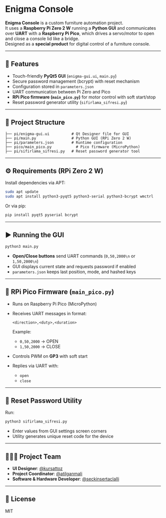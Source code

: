 # Enigma Console

**Enigma Console** is a custom furniture automation project.  
It uses a **Raspberry Pi Zero 2 W** running a **Python GUI** and communicates over **UART** with a **Raspberry Pi Pico**, which drives a servo/motor to open and close a console lid like a bridge.  
Designed as a **special product** for digital control of a furniture console.

---

## 🚀 Features
- Touch-friendly **PyQt5 GUI** (`enigma-gui.ui`, `main.py`)
- Secure password management (bcrypt) with reset mechanism
- Configuration stored in `parameters.json`
- UART communication between Pi Zero and Pico
- **RPi Pico firmware (`main_pico.py`)** for motor control with soft start/stop
- Reset password generator utility (`sifirlama_sifresi.py`)

---

## 📂 Project Structure
```
├── pi/enigma-gui.ui          # Qt Designer file for GUI
├── pi/main.py                # Python GUI (RPi Zero 2 W)
├── pi/parameters.json        # Runtime configuration
├── pico/main_pico.py           # Pico firmware (MicroPython)
├── pi/sifirlama_sifresi.py   # Reset password generator tool
```

---

## ⚙️ Requirements (RPi Zero 2 W)
Install dependencies via APT:
```bash
sudo apt update
sudo apt install python3-pyqt5 python3-serial python3-bcrypt wmctrl
```

Or via pip:
```bash
pip install pyqt5 pyserial bcrypt
```

---

## ▶ Running the GUI
```bash
python3 main.py
```

- **Open/Close buttons** send UART commands (`0,50,2000\n` or `1,50,2000\n`)  
- GUI displays current state and requests password if enabled  
- `parameters.json` keeps last position, mode, and hashed keys  

---

## 🔧 RPi Pico Firmware (`main_pico.py`)
- Runs on Raspberry Pi Pico (MicroPython)  
- Receives UART messages in format:  
  ```
  <direction>,<duty>,<duration>
  ```
  Example:  
  - `0,50,2000` → OPEN  
  - `1,50,2000` → CLOSE  

- Controls PWM on **GP3** with soft start  
- Replies via UART with:  
  - `open`  
  - `close`  

---

## 🔑 Reset Password Utility
Run:
```bash
python3 sifirlama_sifresi.py
```

- Enter values from GUI settings screen corners  
- Utility generates unique reset code for the device  

---

## 🧑‍🤝‍🧑 Project Team
- **UI Designer**: [@kursattoz](https://github.com/kursattoz)  
- **Project Coordinator**: [@atilganmali](https://github.com/atilganmali)  
- **Software & Hardware Developer**: [@seckinsertaclalli](https://github.com/seckinsertaclalli)  

---

## 📜 License
MIT
